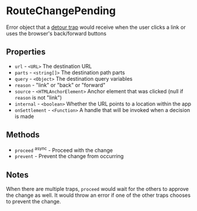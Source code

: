 # RouteChangePending

Error object that a [detour trap](./trap.md) would receive when the user clicks a link or uses the browser's
back/forward buttons

## Properties

* `url` - `<URL>` The destination URL
* `parts` - `<string[]>` The destination path parts
* `query` - `<Object>` The destination query variables
* `reason` - "link" or "back" or "forward"
* `source` - `<HTMLAnchorElement>` Anchor element that was clicked (null if `reason` is not "link")
* `internal` - `<boolean>` Whether the URL points to a location within the app
* `onSettlement` - `<Function>` A handle that will be invoked when a decision is made

## Methods

* `proceed` <sup>async</sup> - Proceed with the change
* `prevent` - Prevent the change from occurring

## Notes

When there are multiple traps, `proceed` would wait for the others to approve the change as well. It would throw an
error if one of the other traps chooses to prevent the change.
